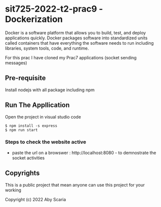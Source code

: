 # sit725-2022-t2-prac9  -Dockerization
Docker is a software platform that allows you to build, test, and deploy applications quickly. Docker packages software into standardized units called containers that have everything the software needs to run including libraries, system tools, code, and runtime.

For this prac I have cloned my Prac7 applications (socket sending messages)

## Pre-requisite
Install nodejs with all package including npm 

## Run The Appllication

Open the project in visual studio code

```
$ npm install -s express
$ npm run start
```
### Steps to check the website active 
- paste the url on a browswer : http://localhost:8080 - to demnostrate the socket activities 


## Copyrights
This is a public project that mean anyone can use this project for your working

Copyright (c) 2022 Aby Scaria
